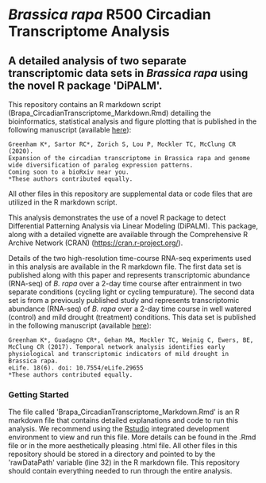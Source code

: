 # _Brassica rapa_ R500 Circadian Transcriptome Analysis 

## A detailed analysis of two separate transcriptomic data sets in _Brassica rapa_ using the novel R package 'DiPALM'.

This repository contains an R markdown script (Brapa\_CircadianTranscriptome\_Markdown.Rmd) detailing the bioinformatics, statistical analysis and figure plotting that is published in the following manuscript (available [here](https://github.com/GreenhamLab/Brapa\_R500\_Circadian\_Transcriptome)):

```
Greenham K*, Sartor RC*, Zorich S, Lou P, Mockler TC, McClung CR (2020).
Expansion of the circadian transcriptome in Brassica rapa and genome wide diversification of paralog expression patterns.
Coming soon to a bioRxiv near you.
*These authors contributed equally. 
```
All other files in this repository are supplemental data or code files that are utilized in the R markdown script.

This analysis demonstrates the use of a novel R package to detect Differential Patterning Analysis via Linear Modeling (DiPALM). This package, along with a detailed vignette are available through the Comprehensive R Archive Network (CRAN) (https://cran.r-project.org/). 

Details of the two high-resolution time-course RNA-seq experiments used in this analysis are available in the R markdown file. The first data set is published along with this paper and represents transcriptomic abundance (RNA-seq) of _B. rapa_ over a 2-day time course after entrainment in two separate conditions (cycling light or cycling tempurature). The second data set is from a previously published study and represents transcriptomic abundance (RNA-seq) of _B. rapa_ over a 2-day time course in well watered (control) and mild drought (treatment) conditions. This data set is published in the following manuscript (available [here](https://elifesciences.org/articles/29655)):

```
Greenham K*, Guadagno CR*, Gehan MA, Mockler TC, Weinig C, Ewers, BE, McClung CR (2017). Temporal network analysis identifies early physiological and transcriptomic indicators of mild drought in Brassica rapa. 
eLife. 18(6). doi: 10.7554/eLife.29655 
*These authors contributed equally. 
```
### Getting Started

The file called 'Brapa\_CircadianTranscriptome\_Markdown.Rmd' is an R markdown file that contains detailed explanations and code to run this analysis. We recommend using the [Rstudio](https://rstudio.com/) integrated development environment to view and run this file.
More details can be found in the .Rmd file or in the more aesthetically pleasing .html file. All other files in this repository should be stored in a directory and pointed to by the 'rawDataPath' variable (line 32) in the R markdown file. This repository should contain everything needed to run through the entire analysis. 
